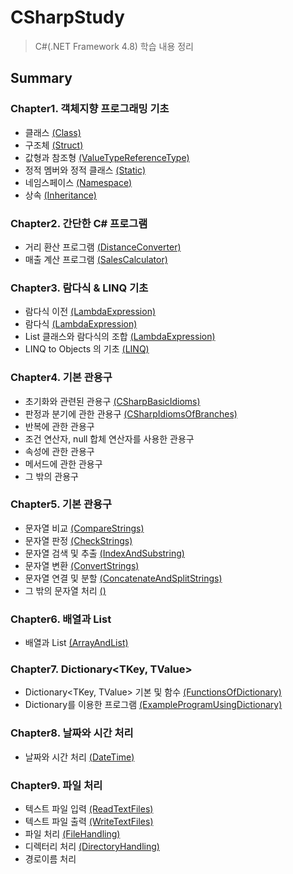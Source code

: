 # CSharpStudy
> C#(.NET Framework 4.8) 학습 내용 정리

## Summary

### Chapter1. 객체지향 프로그래밍 기초
 - 클래스 [(Class)](https://github.com/yun-e/CSharp-Study/tree/master/Day1/Class)
 - 구조체 [(Struct)](https://github.com/yun-e/CSharp-Study/tree/master/Day1/Struct)
 - 값형과 참조형 [(ValueTypeReferenceType)](https://github.com/yun-e/CSharp-Study/tree/master/Day1/ValueTypeReferenceType)
 - 정적 멤버와 정적 클래스 [(Static)](https://github.com/yun-e/CSharp-Study/tree/master/Day1/Static)
 - 네임스페이스 [(Namespace)](https://github.com/yun-e/CSharp-Study/tree/master/Day1/Namespace)
 - 상속 [(Inheritance)](https://github.com/yun-e/CSharp-Study/tree/master/Day1/Inheritance)

### Chapter2. 간단한 C# 프로그램
 - 거리 환산 프로그램 [(DistanceConverter)](https://github.com/yun-e/CSharp-Study/tree/master/Day2/DistanceConverter)
 - 매출 계산 프로그램 [(SalesCalculator)](https://github.com/yun-e/CSharp-Study/tree/master/Day2/SalesCalculator)

### Chapter3. 람다식 & LINQ 기초
 - 람다식 이전 [(LambdaExpression)](https://github.com/yun-e/CSharp-Study/tree/master/Day3/LambdaExpression)
 - 람다식 [(LambdaExpression)](https://github.com/yun-e/CSharp-Study/tree/master/Day3/LambdaExpression)
 - List<T> 클래스와 람다식의 조합 [(LambdaExpression)](https://github.com/yun-e/CSharp-Study/tree/master/Day3/LambdaExpression)
 - LINQ to Objects 의 기초 [(LINQ)](https://github.com/yun-e/CSharp-Study/tree/master/Day3/LINQ)

### Chapter4. 기본 관용구
 - 초기화와 관련된 관용구 [(CSharpBasicIdioms)](https://github.com/yun-e/CSharp-Study/tree/master/Day4/CSharpBasicIdioms)
 - 판정과 분기에 관한 관용구 [(CSharpIdiomsOfBranches)](https://github.com/yun-e/CSharp-Study/tree/master/Day4/CSharpIdiomsOfBranches)
 - 반복에 관한 관용구
 - 조건 연산자, null 합체 연산자를 사용한 관용구
 - 속성에 관한 관용구
 - 메서드에 관한 관용구
 - 그 밖의 관용구

### Chapter5. 기본 관용구
 - 문자열 비교 [(CompareStrings)](https://github.com/yun-e/CSharp-Study/tree/master/Day5/CompareStrings)
 - 문자열 판정 [(CheckStrings)](https://github.com/yun-e/CSharp-Study/tree/master/Day5/CheckStrings)
 - 문자열 검색 및 추출 [(IndexAndSubstring)](https://github.com/yun-e/CSharp-Study/tree/master/Day5/IndexAndSubstring)
 - 문자열 변환 [(ConvertStrings)](https://github.com/yun-e/CSharp-Study/tree/master/Day5/ConvertStrings)
 - 문자열 연결 및 분할 [(ConcatenateAndSplitStrings)](https://github.com/yun-e/CSharp-Study/tree/master/Day5/ConcatenateAndSplitStrings)
 - 그 밖의 문자열 처리 [()]()

### Chapter6. 배열과 List<T>
 - 배열과 List<T> [(ArrayAndList)](https://github.com/yun-e/CSharp-Study/tree/master/Chapter6/ArrayAndList)

### Chapter7. Dictionary<TKey, TValue>
 - Dictionary<TKey, TValue> 기본 및 함수 [(FunctionsOfDictionary)](https://github.com/yun-e/CSharp-Study/tree/master/Chapter7/FunctionsOfDictionary)
 - Dictionary를 이용한 프로그램 [(ExampleProgramUsingDictionary)](https://github.com/yun-e/CSharp-Study/tree/master/Chapter7/ExampleProgramUsingDictionary)

### Chapter8. 날짜와 시간 처리
 - 날짜와 시간 처리 [(DateTime)](https://github.com/yun-e/CSharp-Study/tree/master/Chapter8/DateTime)

### Chapter9. 파일 처리
 - 텍스트 파일 입력 [(ReadTextFiles)](https://github.com/yun-e/CSharp-Study/tree/master/Chapter9/ReadTextFiles)
 - 텍스트 파일 출력 [(WriteTextFiles)](https://github.com/yun-e/CSharp-Study/tree/master/Chapter9/WriteTextFiles)
 - 파일 처리 [(FileHandling)](https://github.com/yun-e/CSharp-Study/tree/master/Chapter9/FileHandling)
 - 디렉터리 처리 [(DirectoryHandling)](https://github.com/yun-e/CSharp-Study/tree/master/Chapter9/DirectoryHandling)
 - 경로이름 처리